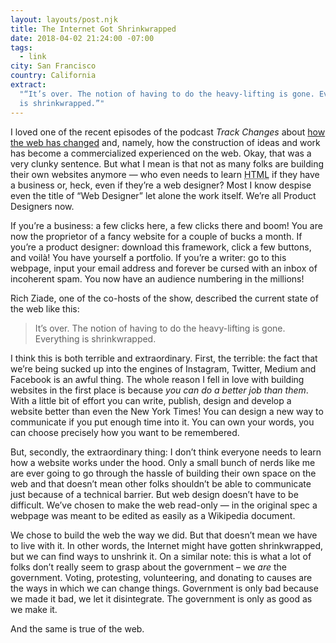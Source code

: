 ```yaml
---
layout: layouts/post.njk
title: The Internet Got Shrinkwrapped
date: 2018-04-02 21:24:00 -07:00
tags:
  - link
city: San Francisco
country: California
extract:
  "“It’s over. The notion of having to do the heavy-lifting is gone. Everything
  is shrinkwrapped.”"
---
```


I loved one of the recent episodes of the podcast _Track Changes_ about [how the web has changed](https://soundcloud.com/postlighttrackchanges/the-internet-got-shrinkwrapped) and, namely, how the construction of ideas and work has become a commercialized experienced on the web. Okay, that was a very clunky sentence. But what I mean is that not as many folks are building their own websites anymore — who even needs to learn <abbr title='Hypertext markup language'>HTML</abbr> if they have a business or, heck, even if they’re a web designer? Most I know despise even the title of “Web Designer” let alone the work itself. We’re all Product Designers now.

If you’re a business: a few clicks here, a few clicks there and boom! You are now the proprietor of a fancy website for a couple of bucks a month. If you’re a product designer: download this framework, click a few buttons, and voilà! You have yourself a portfolio. If you’re a writer: go to this webpage, input your email address and forever be cursed with an inbox of incoherent spam. You now have an audience numbering in the millions!

Rich Ziade, one of the co-hosts of the show, described the current state of the web like this:

> It’s over. The notion of having to do the heavy-lifting is gone. Everything is shrinkwrapped.

I think this is both terrible and extraordinary. First, the terrible: the fact that we’re being sucked up into the engines of Instagram, Twitter, Medium and Facebook is an awful thing. The whole reason I fell in love with building websites in the first place is because _you can do a better job than them_. With a little bit of effort you can write, publish, design and develop a website better than even the New York Times! You can design a new way to communicate if you put enough time into it. You can own your words, you can choose precisely how you want to be remembered.

But, secondly, the extraordinary thing: I don’t think everyone needs to learn how a website works under the hood. Only a small bunch of nerds like me are ever going to go through the hassle of building their own space on the web and that doesn’t mean other folks shouldn’t be able to communicate just because of a technical barrier. But web design doesn’t have to be difficult. We’ve chosen to make the web read-only — in the original spec a webpage was meant to be edited as easily as a Wikipedia document.

We chose to build the web the way we did. But that doesn’t mean we have to live with it. In other words, the Internet might have gotten shrinkwrapped, but we can find ways to unshrink it. On a similar note: this is what a lot of folks don’t really seem to grasp about the government – we _are_ the government. Voting, protesting, volunteering, and donating to causes are the ways in which we can change things. Government is only bad because we made it bad, we let it disintegrate. The government is only as good as we make it.

And the same is true of the web.

